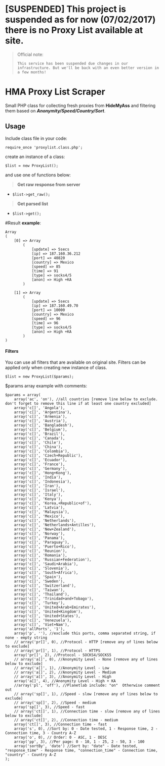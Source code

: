 **[SUSPENDED] This project is suspended as for now (07/02/2017) there is no Proxy List available at site.**
==============================
> Official note:
>
> ``This service has been suspended due changes in our infrastructure. But we'll be back with an even better version in a few months!``


**HMA** Proxy List Scraper
===================
Small PHP class for collecting fresh proxies from **HideMyAss** and filtering them based on ***Anonymity/Speed/Country/Sort***.

Usage
-------------

Include class file in your code:

``require_once 'proxylist.class.php';``

create an instance of a class:

``$list = new ProxyList();``

and use one of functions below:

> **Get raw response from server**

- ``$list->get_raw();``
 
> **Get parsed list**
 
- ``$list->get();``

#Result **example**:

    Array
    (
        [0] => Array
            (
                [update] => 5secs
                [ip] => 187.160.36.212
                [port] => 40820
                [country] => Mexico
                [speed] => 85
                [time] => 91
                [type] => socks4/5
                [anon] => High +KA
            )

        [1] => Array
            (
                [update] => 5secs
                [ip] => 187.160.49.70
                [port] => 10000
                [country] => Mexico
                [speed] => 96
                [time] => 96
                [type] => socks4/5
                [anon] => High +KA
            )
    )
  

#### Filters

You can use all filters that are available on original site. Filters can be applied only when creating new instance of class.

``$list = new ProxyList($params);``

$params array example with comments:

    $params = array(
        array('ac', 'on'), //all countries [remove line below to exclude. don't forget to remove this line if at least one country excluded]
        array('c[]', 'Angola'),
        array('c[]', 'Argentina'),
        array('c[]', 'Armenia'),
        array('c[]', 'Austria'),
        array('c[]', 'Bangladesh'),
        array('c[]', 'Belgium'),
        array('c[]', 'Brazil'),
        array('c[]', 'Canada'),
        array('c[]', 'Chile'),
        array('c[]', 'China'),
        array('c[]', 'Colombia'),
        array('c[]', 'Czech+Republic'),
        array('c[]', 'Ecuador'),
        array('c[]', 'France'),
        array('c[]', 'Germany'),
        array('c[]', 'Hong+Kong'),
        array('c[]', 'India'),
        array('c[]', 'Indonesia'),
        array('c[]', 'Iran'),
        array('c[]', 'Israel'),
        array('c[]', 'Italy'),
        array('c[]', 'Kenya'),
        array('c[]', 'Korea,+Republic+of'),
        array('c[]', 'Latvia'),
        array('c[]', 'Malaysia'),
        array('c[]', 'Mexico'),
        array('c[]', 'Netherlands'),
        array('c[]', 'Netherlands+Antilles'),
        array('c[]', 'New+Zealand'),
        array('c[]', 'Norway'),
        array('c[]', 'Panama'),
        array('c[]', 'Paraguay'),
        array('c[]', 'Puerto+Rico'),
        array('c[]', 'Reunion'),
        array('c[]', 'Romania'),
        array('c[]', 'Russian+Federation'),
        array('c[]', 'Saudi+Arabia'),
        array('c[]', 'Slovenia'),
        array('c[]', 'South+Africa'),
        array('c[]', 'Spain'),
        array('c[]', 'Sweden'),
        array('c[]', 'Switzerland'),
        array('c[]', 'Taiwan'),
        array('c[]', 'Thailand'),
        array('c[]', 'Trinidad+and+Tobago'),
        array('c[]', 'Turkey'),
        array('c[]', 'United+Arab+Emirates'),
        array('c[]', 'United+Kingdom'),
        array('c[]', 'United+States'),
        array('c[]', 'Venezuela'),
        array('c[]', 'Viet+Nam'),
        array('allPorts', '1'),
        array('p', ''), //exclude this ports, comma separated string, if none - empty string
        // array('pr[]', 0), //Protocol - HTTP [remove any of lines below to exclude]
        // array('pr[]', 1), //Protocol - HTTPS
        array('pr[]', 2), //Protocol - SOCKS4/SOCKS5
        // array('a[]', 0), //Anonymity Level - None [remove any of lines below to exclude]
        // array('a[]', 1), //Anonymity Level - Low
        // array('a[]', 2), //Anonymity Level - Medium
        // array('a[]', 3), //Anonymity Level - High
        array('a[]', 4), //Anonymity Level - High + KA
        //array('pl', 'off'), //Planetlab include: "on"  Otherwise comment out
        // array('sp[]', 1), //Speed - slow [remove any of lines below to exclude]
        // array('sp[]', 2), //Speed - medium
        array('sp[]', 3), //Speed - fast
        // array('ct[]', 1), //Connection time - slow [remove any of lines below to exclude]
        // array('ct[]', 2), //Connection time - medium
        array('ct[]', 3), //Connection time - fast
        array('s', 0), //Sort by: 0 - Date tested, 1 - Response time, 2 - Connection time, 3 - Country A-Z
        array('o', 0), // Order: 0 - ASC, 1 - DESC
        array('pp', 3), //Per page: 0 - 10, 1 - 25, 2 - 50, 3 - 100
        array('sortBy', 'date') //Sort by: "date" - Date tested, "response_time" - Response time, "connection_time" - Connection time, "country" - Country A-Z
    );
